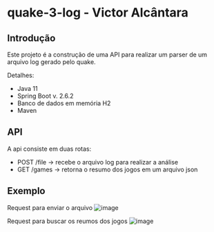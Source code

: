 # quake-3-log - Victor Alcântara 

## Introdução

Este projeto é a construção de uma API para realizar um parser de um arquivo log gerado pelo quake.

Detalhes:
  - Java 11
  - Spring Boot v. 2.6.2
  - Banco de dados em memória H2
  - Maven


## API

A api consiste em duas rotas:
 
 - POST /file -> recebe o arquivo log para realizar a análise
 - GET /games -> retorna o resumo dos jogos em um arquivo json


## Exemplo

Request para enviar o arquivo
![image](https://user-images.githubusercontent.com/27792114/149003033-1216a0ea-b6de-4575-a680-78a0de5fe505.png)


Request para buscar os reumos dos jogos
![image](https://user-images.githubusercontent.com/27792114/149003331-37e249fc-0726-43ac-aed1-4dc9f0a8d226.png)





